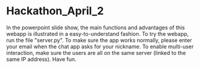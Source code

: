# Hackathon_April_2
In the powerpoint slide show, the main functions and advantages of this webapp is illustrated in a easy-to-understand fashion.
To try the webapp, run the file "server.py".
To make sure the app works normally, please enter your email when the chat app asks for your nickname.
To enable multi-user interaction, make sure the users are all on the same server (linked to the same IP address).
Have fun.
